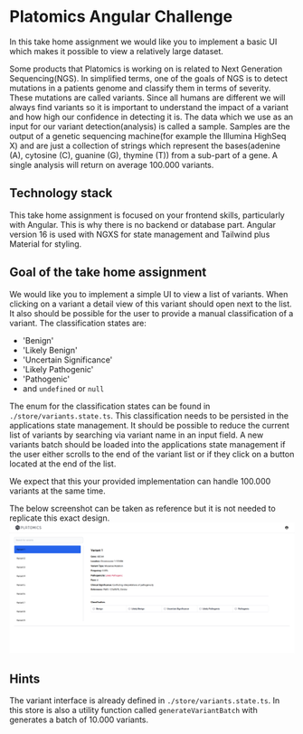 # Platomics Angular Challenge

In this take home assignment we would like you to implement a basic UI which makes it possible to view a relatively large dataset.

Some products that Platomics is working on is related to Next Generation Sequencing(NGS). In simplified terms, one of the goals of NGS is to detect mutations in a patients genome and classify them in terms of severity. These mutations are called variants. Since all humans are different we will always find variants so it is important to understand the impact of a variant and how high our confidence in detecting it is.
The data which we use as an input for our variant detection(analysis) is called a sample. Samples are the output of a genetic sequencing machine(for example the Illumina HighSeq X) and are just a collection of strings which represent the bases(adenine (A), cytosine (C), guanine (G), thymine (T)) from a sub-part of a gene. A single analysis will return on average 100.000 variants.

## Technology stack ##

This take home assignment is focused on your frontend skills, particularly with Angular. This is why there is no backend or database part. Angular version 16 is used with NGXS for state management and Tailwind plus Material for styling.

## Goal of the take home assignment ##

We would like you to implement a simple UI to view a list of variants. When clicking on a variant a detail view of this variant should open next to the list. It also should be possible for the user to provide a manual classification of a variant. The classification states are:
* 'Benign'
* 'Likely Benign'
* 'Uncertain Significance'
* 'Likely Pathogenic'
* 'Pathogenic'
* and `undefined` or `null`

The enum for the classification states can be found in `./store/variants.state.ts`.
This classification needs to be persisted in the applications state management. It should be possible to reduce the current list of variants by searching via variant name in an input field. A new variants batch should be loaded into the applications state management if the user either scrolls to the end of the variant list or if they click on a button located at the end of the list.

We expect that this your provided implementation can handle 100.000 variants at the same time.

The below screenshot can be taken as reference but it is not needed to replicate this exact design.
![](example-screen.png)

## Hints ##

The variant interface is already defined in `./store/variants.state.ts`. In this store is also a utility function called `generateVariantBatch` with generates a batch of 10.000 variants.